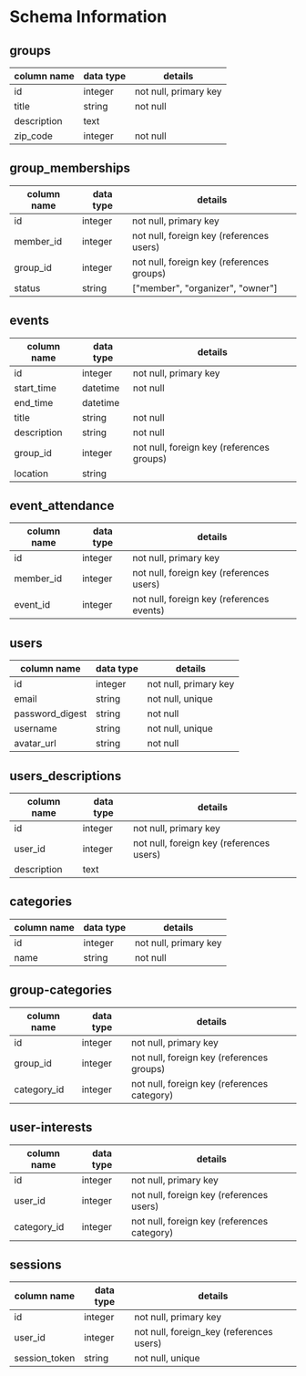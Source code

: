 # Schema Information

## groups
column name | data type | details
------------|-----------|-----------------------
id          | integer   | not null, primary key
title       | string    | not null
description | text      |
zip_code    | integer   | not null

## group_memberships
column name | data type | details
------------|-----------|-----------------------
id          | integer   | not null, primary key
member_id   | integer   | not null, foreign key (references users)
group_id    | integer   | not null, foreign key (references groups)
status      | string    | ["member", "organizer", "owner"]

## events
column name | data type | details
------------|-----------|-----------------------
id          | integer   | not null, primary key
start_time  | datetime  | not null
end_time    | datetime  |
title       | string    | not null
description | string    | not null
group_id    | integer   | not null, foreign key (references groups)
location    | string    |


## event_attendance
column name | data type | details
------------|-----------|-----------------------
id          | integer   | not null, primary key
member_id   | integer   | not null, foreign key (references users)
event_id    | integer   | not null, foreign key (references events)

## users
column name     | data type | details
----------------|-----------|-----------------------
id              | integer   | not null, primary key
email           | string    | not null, unique
password_digest | string    | not null
username        | string    | not null, unique
avatar_url      | string    | not null

## users_descriptions
column name     | data type | details
----------------|-----------|-----------------------
id              | integer   | not null, primary key
user_id         | integer   | not null, foreign key (references users)
description     | text      |


## categories
column name     | data type | details
----------------|-----------|-----------------------
id              | integer   | not null, primary key
name            | string    | not null

## group-categories
column name     | data type | details
----------------|-----------|-----------------------
id              | integer   | not null, primary key
group_id        | integer   | not null, foreign key (references groups)
category_id     | integer   | not null, foreign key (references category)

## user-interests
column name     | data type | details
----------------|-----------|-----------------------
id              | integer   | not null, primary key
user_id         | integer   | not null, foreign key (references users)
category_id     | integer   | not null, foreign key (references category)


## sessions

column name   | data type | details
--------------|-----------|---------------------------
id            | integer   | not null, primary key
user_id       | integer   | not null, foreign_key (references users)
session_token | string    | not null, unique
